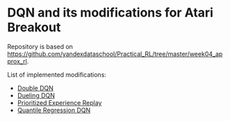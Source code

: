 # DQN and its modifications for Atari Breakout

Repository is based on https://github.com/yandexdataschool/Practical_RL/tree/master/week04_approx_rl.

List of implemented modifications:
- [Double DQN](https://arxiv.org/abs/1509.06461)
- [Dueling DQN](https://arxiv.org/abs/1511.06581)
- [Prioritized Experience Replay](https://arxiv.org/abs/1511.05952)
- [Quantile Regression DQN](https://arxiv.org/pdf/1710.10044.pdf)
